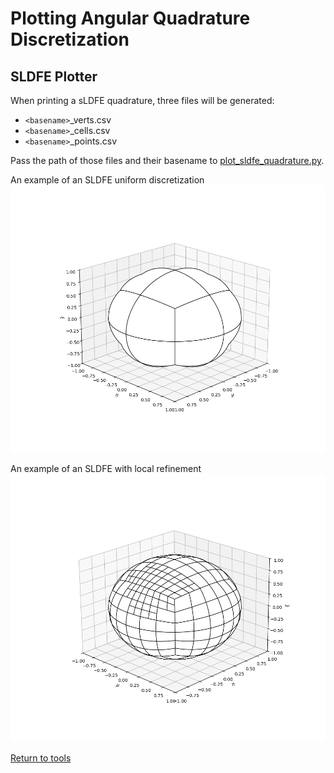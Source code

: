 # Plotting Angular Quadrature Discretization

## SLDFE Plotter

When printing a sLDFE quadrature, three files will be generated:
- `<basename>`_verts.csv
- `<basename>`_cells.csv
- `<basename>`_points.csv

Pass the path of those files and their basename to [plot_sldfe_quadrature.py](sldfe_plot_sldfe_quadrature.py).

An example of an SLDFE uniform discretization
![sldfe_uniform](sldfe_uniform_plot.png)

An example of an SLDFE with local refinement
![sldfe_refined](sldfe_local_refinement_plot.png)

[Return to tools](../../README.md)